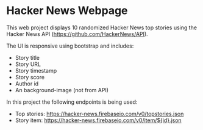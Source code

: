 # Hacker News Webpage

This web project displays 10 randomized Hacker News top stories using the Hacker News API (https://github.com/HackerNews/API).

The UI is responsive using bootstrap and includes:
* Story title
* Story URL
* Story timestamp
* Story score
* Author id
* An background-image (not from API)

In this project the following endpoints is being used:
* Top stories: https://hacker-news.firebaseio.com/v0/topstories.json
* Story item: https://hacker-news.firebaseio.com/v0/item/${id}.json
